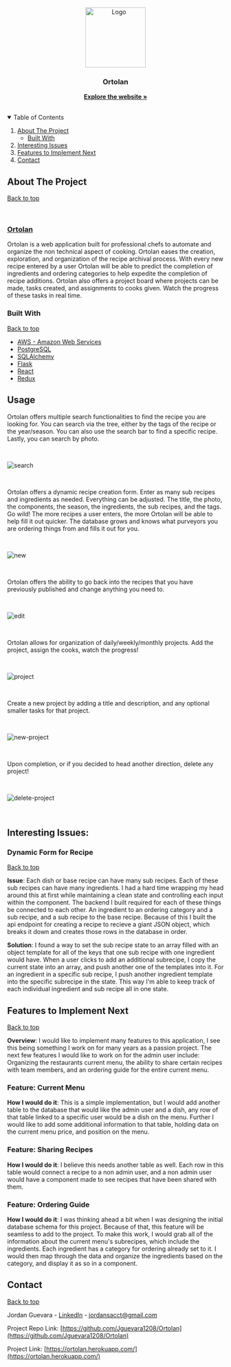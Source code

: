 <br />
<p align="center">
  <a href="https://ortolan.herokuapp.com/">
    <img src="https://cdn.discordapp.com/attachments/908759674076168263/909907787977461770/orto-logo.png" alt="Logo" width="140" height="140">
  </a>

  <h3 align="center">Ortolan</h3>

  <p align="center">
    <a href="https://ortolan.herokuapp.com/" target="_blank"><strong>Explore the website »</strong></a>
    <br />
    <br />
  </p>
</p>



<!-- TABLE OF CONTENTS -->
<details open="open">
  <summary id="table-of-contents">Table of Contents</summary>
  <ol>
    <li>
      <a href="#about-the-project">About The Project</a>
      <ul>
        <li><a href="#built-with">Built With</a></li>
      </ul>
    </li>
    <!-- <li><a href="#usage">Usage</a></li> -->
    <li>
      <a href="#interesting-issues">Interesting Issues</a>
    </li>
    <li>
      <a href="#features-to-implement-next">Features to Implement Next</a>
    <li><a href="#contact">Contact</a></li>
    </li>
  </ol>
</details>



<!-- ABOUT THE PROJECT -->
## About The Project 
[Back to top](#table-of-contents)

<br>

### [Ortolan](https://ortolan.herokuapp.com/)

Ortolan is a web application built for professional chefs to automate and organize the non technical aspect of cooking. Ortolan eases the creation, exploration, and organization of the recipe archival process. With every new recipe entered by a user Ortolan will be able to predict the completion of ingredients and ordering categories to help expedite the completion of recipe additions. Ortolan also offers a project board where projects can be made, tasks created, and assignments to cooks given. Watch the progress of these tasks in real time.

### Built With 
[Back to top](#table-of-contents)
* [AWS - Amazon Web Services](https://aws.amazon.com/)
* [PostgreSQL](https://www.postgresql.org/docs/)
* [SQLAlchemy](https://www.sqlalchemy.org/)
* [Flask](https://flask.palletsprojects.com/en/2.0.x/)
* [React](https://reactjs.org/)
* [Redux](https://redux.js.org/)

## Usage
Ortolan offers multiple search functionalities to find the recipe you are looking for. You can search via the tree, either by the tags of the recipe or the year/season. You can also use the search bar to find a specific recipe. Lastly, you can search by photo.

<br>

![search](./gifs/search.gif)

<br>

Ortolan offers a dynamic recipe creation form. Enter as many sub recipes and ingredients as needed. Everything can be adjusted. The title, the photo, the components, the season, the ingredients, the sub recipes, and the tags. Go wild! The more recipes a user enters, the more Ortolan will be able to help fill it out quicker. The database grows and knows what purveyors you are ordering things from and fills it out for you.

<br>

![new](./gifs/new.gif)

<br>

Ortolan offers the ability to go back into the recipes that you have previously published and change anything you need to.

<br>

![edit](./gifs/edit.gif)

<br>

Ortolan allows for organization of daily/weekly/monthly projects. Add the project, assign the cooks, watch the progress!

<br>

![project](./gifs/project.gif)

<br>

Create a new project by adding a title and description, and any optional smaller tasks for that project.

<br>

![new-project](./gifs/new-project.gif)

<br>

Upon completion, or if you decided to head another direction, delete any project!

<br>

![delete-project](./gifs/delete-project.gif)

<br>

## Interesting Issues:
### Dynamic Form for Recipe 
[Back to top](#table-of-contents) 

<b>Issue</b>: Each dish or base recipe can have many sub recipes. Each of these sub recipes can have many ingredients. I had a hard time wrapping my head around this at first while maintaining a clean state and controlling each input within the component. The backend I built required for each of these things be connected to each other. An ingredient to an ordering category and a sub recipe, and a sub recipe to the base recipe. Because of this I built the api endpoint for creating a recipe to recieve a giant JSON object, which breaks it down and creates those rows in the database in order.

<b>Solution</b>: I found a way to set the sub recipe state to an array filled with an object template for all of the keys that one sub recipe with one ingredient would have. When a user clicks to add an additional subrecipe, I copy the current state into an array, and push another one of the templates into it. For an ingredient in a specific sub recipe, I push another ingredient template into the specific subrecipe in the state. This way I'm able to keep track of each individual ingredient and sub recipe all in one state.

## Features to Implement Next
[Back to top](#table-of-contents)

<b>Overview</b>: I would like to implement many features to this application, I see this being something I work on for many years as a passion project. The next few features I would like to work on for the admin user include: Organizing the restaurants current menu, the ability to share certain recipes with team members, and an ordering guide for the entire current menu.

### <b>Feature</b>: Current Menu
<b>How I would do it</b>: This is a simple implementation, but I would add another table to the database that would like the admin user and a dish, any row of that table linked to a specific user would be a dish on the menu. Further I would like to add some additional information to that table, holding data on the current menu price, and position on the menu.

### <b>Feature</b>: Sharing Recipes
<b>How I would do it</b>: I believe this needs another table as well. Each row in this table would connect a recipe to a non admin user, and a non admin user would have a component made to see recipes that have been shared with them.

### <b>Feature</b>: Ordering Guide
<b>How I would do it</b>: I was thinking ahead a bit when I was designing the initial database schema for this project. Because of that, this feature will be seamless to add to the project. To make this work, I would grab all of the information about the current menu's subrecipes, which include the ingredients. Each ingredient has a category for ordering already set to it. I would then map through the data and organize the ingredients based on the category, and display it as so in a component.

<!-- CONTACT -->
## Contact
[Back to top](#table-of-contents)

Jordan Guevara - [LinkedIn](https://www.linkedin.com/in/jordan-guevara-a9370521a/) - jordansacct@gmail.com

Project Repo Link: [https://github.com/Jguevara1208/Ortolan](https://github.com/Jguevara1208/Ortolan)

Project Link: [https://ortolan.herokuapp.com/](https://ortolan.herokuapp.com/)


<!-- ACKNOWLEDGEMENTS --

<!-- MARKDOWN LINKS & IMAGES -->
[linkedin-url]: https://linkedin.com/in/

